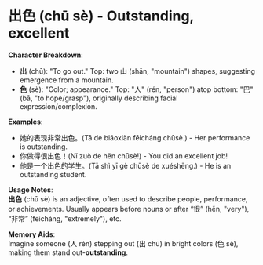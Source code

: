# **出色 (chū sè) - Outstanding, excellent**

**Character Breakdown**:  
- **出** (chū): "To go out." Top: two 山 (shān, "mountain") shapes, suggesting emergence from a mountain.  
- **色** (sè): "Color; appearance." Top: "人" (rén, "person") atop bottom: "巴" (bā, "to hope/grasp"), originally describing facial expression/complexion.

**Examples**:  
- 她的表现非常出色。(Tā de biǎoxiàn fēicháng chūsè.) - Her performance is outstanding.  
- 你做得很出色！(Nǐ zuò de hěn chūsè!) - You did an excellent job!  
- 他是一个出色的学生。(Tā shì yī gè chūsè de xuéshēng.) - He is an outstanding student.

**Usage Notes**:  
**出色** (chū sè) is an adjective, often used to describe people, performance, or achievements. Usually appears before nouns or after “很” (hěn, "very"), “非常” (fēicháng, "extremely"), etc.

**Memory Aids**:  
Imagine someone (人 rén) stepping out (出 chū) in bright colors (色 sè), making them stand out-**outstanding**.